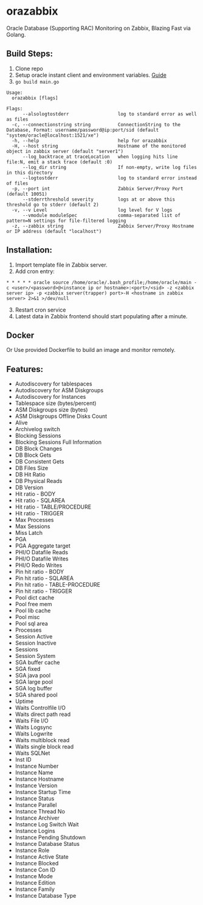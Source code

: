 # orazabbix
Oracle Database (Supporting RAC) Monitoring on Zabbix, Blazing Fast via Golang.

## Build Steps:
1. Clone repo
2. Setup oracle instant client and environment variables. [Guide](https://gocodecloud.com/blog/2016/08/09/accessing-an-oracle-db-in-go/)
3. `go build main.go`

```
Usage:
  orazabbix [flags]

Flags:
      --alsologtostderr                  log to standard error as well as files
  -c, --connectionstring string          ConnectionString to the Database, Format: username/password@ip:port/sid (default "system/oracle@localhost:1521/xe")
  -h, --help                             help for orazabbix
  -H, --host string                      Hostname of the monitored object in zabbix server (default "server1")
      --log_backtrace_at traceLocation   when logging hits line file:N, emit a stack trace (default :0)
      --log_dir string                   If non-empty, write log files in this directory
      --logtostderr                      log to standard error instead of files
  -p, --port int                         Zabbix Server/Proxy Port (default 10051)
      --stderrthreshold severity         logs at or above this threshold go to stderr (default 2)
  -v, --v Level                          log level for V logs
      --vmodule moduleSpec               comma-separated list of pattern=N settings for file-filtered logging
  -z, --zabbix string                    Zabbix Server/Proxy Hostname or IP address (default "localhost")
  ```
  
  ## Installation:
  1. Import template file in Zabbix server.
  2. Add cron entry:
  
  ```
  * * * * * oracle source /home/oracle/.bash_profile;/home/oracle/main -c <user>/<password>@<instance ip or hostname>:<port>/<sid> -z <zabbix server ip> -p <zabbix server(trapper) port>-H <hostname in zabbix server> 2>&1 >/dev/null
  ```
  3. Restart cron service
  4. Latest data in Zabbix frontend should start populating after a minute.
  
  ## Docker
  Or Use provided Dockerfile to build an image and monitor remotely.
  
## Features:
- Autodiscovery for tablespaces
- Autodiscovery for ASM Diskgroups
- Autodiscovery for Instances
- Tablespace size (bytes/percent)
- ASM Diskgroups size (bytes)
- ASM Diskgroups Offline Disks Count
- Alive
- Archivelog switch
- Blocking Sessions
- Blocking Sessions Full Information
- DB Block Changes
- DB Block Gets
- DB Consistent Gets
- DB Files Size
- DB Hit Ratio
- DB Physical Reads
- DB Version
- Hit ratio - BODY
- Hit ratio - SQLAREA
- Hit ratio - TABLE/PROCEDURE
- Hit ratio - TRIGGER
- Max Processes
- Max Sessions
- Miss Latch
- PGA
- PGA Aggregate target
- PHI/O Datafile Reads
- PHI/O Datafile Writes
- PHI/O Redo Writes
- Pin hit ratio - BODY
- Pin hit ratio - SQLAREA
- Pin hit ratio - TABLE-PROCEDURE
- Pin hit ratio - TRIGGER
- Pool dict cache
- Pool free mem
- Pool lib cache
- Pool misc
- Pool sql area
- Processes
- Session Active
- Session Inactive
- Sessions
- Session System
- SGA buffer cache
- SGA fixed
- SGA java pool
- SGA large pool
- SGA log buffer
- SGA shared pool
- Uptime
- Waits Controlfile I/O
- Waits direct path read
- Waits File I/O
- Waits Logsync
- Waits Logwrite
- Waits multiblock read
- Waits single block read
- Waits SQLNet
- Inst ID 
- Instance Number 
- Instance Name	
- Instance Hostname
- Instance Version
- Instance Startup Time
- Instance Status
- Instance Parallel
- Instance Thread No
- Instance Archiver
- Instance Log Switch Wait
- Instance Logins
- Instance Pending Shutdown 
- Instance Database Status
- Instance Role
- Instance Active State
- Instance Blocked
- Instance Con ID
- Instance Mode
- Instance Edition
- Instance Family
- Instance Database Type